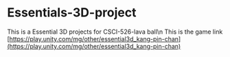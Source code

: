 # Essentials-3D-project
This is a Essential 3D projects for CSCI-526-lava ball\n
This is the game link [https://play.unity.com/mg/other/essential3d_kang-pin-chan](https://play.unity.com/mg/other/essential3d_kang-pin-chan)
